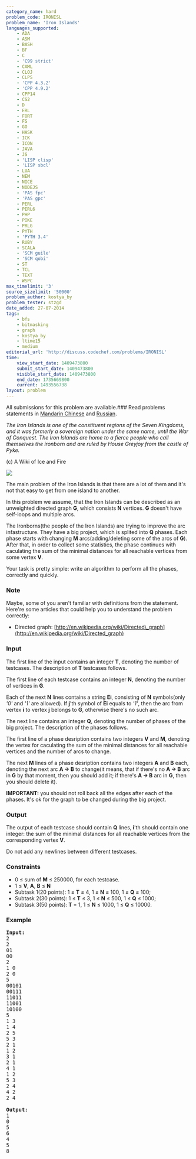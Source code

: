 ```yaml
---
category_name: hard
problem_code: IRONISL
problem_name: 'Iron Islands'
languages_supported:
    - ADA
    - ASM
    - BASH
    - BF
    - C
    - 'C99 strict'
    - CAML
    - CLOJ
    - CLPS
    - 'CPP 4.3.2'
    - 'CPP 4.9.2'
    - CPP14
    - CS2
    - D
    - ERL
    - FORT
    - FS
    - GO
    - HASK
    - ICK
    - ICON
    - JAVA
    - JS
    - 'LISP clisp'
    - 'LISP sbcl'
    - LUA
    - NEM
    - NICE
    - NODEJS
    - 'PAS fpc'
    - 'PAS gpc'
    - PERL
    - PERL6
    - PHP
    - PIKE
    - PRLG
    - PYTH
    - 'PYTH 3.4'
    - RUBY
    - SCALA
    - 'SCM guile'
    - 'SCM qobi'
    - ST
    - TCL
    - TEXT
    - WSPC
max_timelimit: '3'
source_sizelimit: '50000'
problem_author: kostya_by
problem_tester: stzgd
date_added: 27-07-2014
tags:
    - bfs
    - bitmasking
    - graph
    - kostya_by
    - ltime15
    - medium
editorial_url: 'http://discuss.codechef.com/problems/IRONISL'
time:
    view_start_date: 1409473800
    submit_start_date: 1409473800
    visible_start_date: 1409473800
    end_date: 1735669800
    current: 1493556738
layout: problem
---
```

All submissions for this problem are available.###  Read problems statements in [Mandarin Chinese](http://www.codechef.com/download/translated/LTIME15/mandarin/IRONISL.pdf) and [Russian](http://www.codechef.com/download/translated/LTIME15/russian/IRONISL.pdf).

_The Iron Islands is one of the constituent regions of the Seven Kingdoms, and it was formerly a sovereign nation under the same name, until the War of Conquest. The Iron Islands are home to a fierce people who call themselves the ironborn and are ruled by House Greyjoy from the castle of Pyke._

(c) A Wiki of Ice and Fire

![](https://codechef_shared.s3.amazonaws.com/download/LTIME15/ironisland.jpg)

The main problem of the Iron Islands is that there are a lot of them and it's not that easy to get from one island to another.

In this problem we assume, that the Iron Islands can be described as an unweighted directed graph **G**, which consists **N** vertices. **G** doesn't have self-loops and multiple arcs.

The Ironborns(the people of the Iron Islands) are trying to improve the arc infastructure. They have a big project, which is splited into **Q** phases. Each phase starts with changing **M** arcs(adding/deleting some of the arcs of **G**). After that, in order to collect some statistics, the phase continues with caculating the sum of the minimal distances for all reachable vertices from some vertex **V**.

Your task is pretty simple: write an algorithm to perform all the phases, correctly and quickly.

### Note

Maybe, some of you aren't familiar with definitions from the statement. Here're some articles that could help you to understand the problem correctly:

- Directed graph: [http://en.wikipedia.org/wiki/Directed\_graph](http://en.wikipedia.org/wiki/Directed_graph)

### Input

The first line of the input contains an integer **T**, denoting the number of testcases. The description of **T** testcases follows.

The first line of each testcase contains an integer **N**, denoting the number of vertices in **G**.

Each of the next **N** lines contains a string **Ei**, consisting of **N** symbols(only _'0'_ and _'1'_ are allowed). If **j**'th symbol of **Ei** equals to _'1'_, then the arc from vertex **i** to vertex **j** belongs to **G**, otherwise there's no such arc.

The next line contains an integer **Q**, denoting the number of phases of the big project. The description of the phases follows.

The first line of a phase desription contains two integers **V** and **M**, denoting the vertex for caculating the sum of the minimal distances for all reachable vertices and the number of arcs to change.

The next **M** lines of a phase desription contains two integers **A** and **B** each, denoting the next arc **A -> B** to change(it means, that if there's no **A -> B** arc in **G** by that moment, then you should add it; if there's **A -> B** arc in **G**, then you should delete it).

**IMPORTANT:** you should not roll back all the edges after each of the phases. It's ok for the graph to be changed during the big project.

### Output

The output of each testcase should contain **Q** lines, **i**'th should contain one integer: the sum of the minimal distances for all reachable vertices from the corresponding vertex **V**.

Do not add any newlines between different testcases.

### Constraints

- 0 ≤ sum of **M** ≤ 250000, for each testcase.
- 1 ≤ **V**, **A**, **B** ≤ **N**
- Subtask 1(20 points): 1 ≤ **T** ≤ 4, 1 ≤ **N** ≤ 100, 1 ≤ **Q** ≤ 100;
- Subtask 2(30 points): 1 ≤ **T** ≤ 3, 1 ≤ **N** ≤ 500, 1 ≤ **Q** ≤ 1000;
- Subtask 3(50 points): **T** = 1, 1 ≤ **N** ≤ 1000, 1 ≤ **Q** ≤ 10000.

### Example

<pre><b>Input:</b>
2
2
01
00
2
1 0
2 0
5
00101
00111
11011
11001
10100
5
1 3
1 4
2 5
5 3
2 1
1 2
3 1
2 1
4 1
1 2
5 3
2 4
4 2
2 4

<b>Output:</b>
1
0
5
6
4
5
8


</pre>
